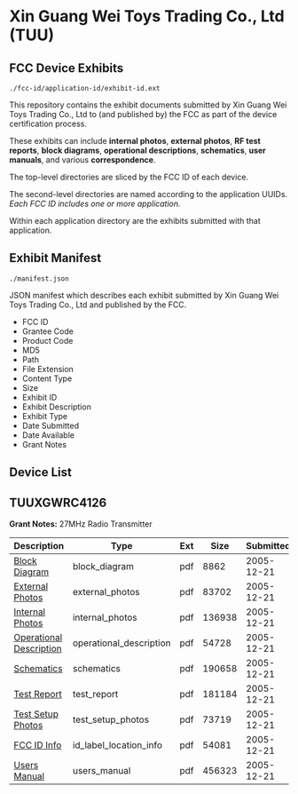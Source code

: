 # Xin Guang Wei Toys Trading Co., Ltd (TUU)
## FCC Device Exhibits

```
./fcc-id/application-id/exhibit-id.ext
```

This repository contains the exhibit documents submitted by Xin Guang Wei Toys Trading Co., Ltd to (and published by) the FCC as part of the device certification process.

These exhibits can include **internal photos**, **external photos**, **RF test reports**, **block diagrams**, **operational descriptions**, **schematics**, **user manuals**, and various **correspondence**.

The top-level directories are sliced by the FCC ID of each device.

The second-level directories are named according to the application UUIDs. *Each FCC ID includes one or more application.*

Within each application directory are the exhibits submitted with that application. 

## Exhibit Manifest

```
./manifest.json
```

JSON manifest which describes each exhibit submitted by Xin Guang Wei Toys Trading Co., Ltd and published by the FCC.

- FCC ID
- Grantee Code
- Product Code
- MD5
- Path
- File Extension
- Content Type
- Size
- Exhibit ID
- Exhibit Description
- Exhibit Type
- Date Submitted
- Date Available
- Grant Notes

## Device List
## TUUXGWRC4126
**Grant Notes:** 27MHz Radio Transmitter

| Description | Type | Ext | Size | Submitted | Available |
| ----------- | ---- | --- | ---- | --------- | --------- |
| [Block Diagram](TUUXGWRC4126/df2c41042a4eeecc979ab86ccb06f4bd/613642.pdf) | block_diagram | pdf | 8862 | 2005-12-21 | 2005-12-21 |
| [External Photos](TUUXGWRC4126/df2c41042a4eeecc979ab86ccb06f4bd/613644.pdf) | external_photos | pdf | 83702 | 2005-12-21 | 2005-12-21 |
| [Internal Photos](TUUXGWRC4126/df2c41042a4eeecc979ab86ccb06f4bd/613646.pdf) | internal_photos | pdf | 136938 | 2005-12-21 | 2005-12-21 |
| [Operational Description](TUUXGWRC4126/df2c41042a4eeecc979ab86ccb06f4bd/613647.pdf) | operational_description | pdf | 54728 | 2005-12-21 | 2005-12-21 |
| [Schematics](TUUXGWRC4126/df2c41042a4eeecc979ab86ccb06f4bd/613643.pdf) | schematics | pdf | 190658 | 2005-12-21 | 2005-12-21 |
| [Test Report](TUUXGWRC4126/df2c41042a4eeecc979ab86ccb06f4bd/613641.pdf) | test_report | pdf | 181184 | 2005-12-21 | 2005-12-21 |
| [Test Setup Photos](TUUXGWRC4126/df2c41042a4eeecc979ab86ccb06f4bd/613648.pdf) | test_setup_photos | pdf | 73719 | 2005-12-21 | 2005-12-21 |
| [FCC ID Info](TUUXGWRC4126/df2c41042a4eeecc979ab86ccb06f4bd/613645.pdf) | id_label_location_info | pdf | 54081 | 2005-12-21 | 2005-12-21 |
| [Users Manual](TUUXGWRC4126/df2c41042a4eeecc979ab86ccb06f4bd/613649.pdf) | users_manual | pdf | 456323 | 2005-12-21 | 2005-12-21 |
